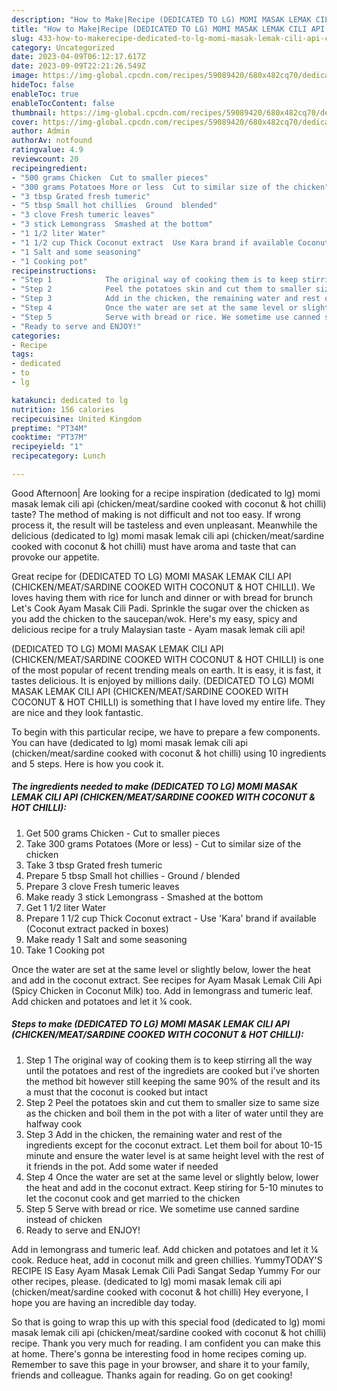 ```yaml
---
description: "How to Make|Recipe (DEDICATED TO LG) MOMI MASAK LEMAK CILI API (CHICKEN/MEAT/SARDINE COOKED WITH COCONUT &amp;amp; HOT CHILLI) {That is Delicious"
title: "How to Make|Recipe (DEDICATED TO LG) MOMI MASAK LEMAK CILI API (CHICKEN/MEAT/SARDINE COOKED WITH COCONUT &amp;amp; HOT CHILLI) {That is Delicious"
slug: 433-how-to-makerecipe-dedicated-to-lg-momi-masak-lemak-cili-api-chicken-meat-sardine-cooked-with-coconut-and-amp-hot-chilli-that-is-delicious
category: Uncategorized
date: 2023-04-09T06:12:17.617Z
date: 2023-09-09T22:21:26.549Z
image: https://img-global.cpcdn.com/recipes/59089420/680x482cq70/dedicated-to-lg-momi-masak-lemak-cili-api-chickenmeatsardine-cooked-with-coconut-hot-chilli-recipe-main-photo.jpg
hideToc: false
enableToc: true
enableTocContent: false
thumbnail: https://img-global.cpcdn.com/recipes/59089420/680x482cq70/dedicated-to-lg-momi-masak-lemak-cili-api-chickenmeatsardine-cooked-with-coconut-hot-chilli-recipe-main-photo.jpg
cover: https://img-global.cpcdn.com/recipes/59089420/680x482cq70/dedicated-to-lg-momi-masak-lemak-cili-api-chickenmeatsardine-cooked-with-coconut-hot-chilli-recipe-main-photo.jpg
author: Admin
authorAv: notfound
ratingvalue: 4.9
reviewcount: 20
recipeingredient:
- "500 grams Chicken  Cut to smaller pieces"
- "300 grams Potatoes More or less  Cut to similar size of the chicken"
- "3 tbsp Grated fresh tumeric"
- "5 tbsp Small hot chillies  Ground  blended"
- "3 clove Fresh tumeric leaves"
- "3 stick Lemongrass  Smashed at the bottom"
- "1 1/2 liter Water"
- "1 1/2 cup Thick Coconut extract  Use Kara brand if available Coconut extract packed in boxes"
- "1 Salt and some seasoning"
- "1 Cooking pot"
recipeinstructions:
- "Step 1            The original way of cooking them is to keep stirring all the way until the potatoes and rest of the ingrediets are cooked but i&#39;ve shorten the method bit however still keeping the same 90% of the result and its a must that the coconut is cooked but intact"
- "Step 2            Peel the potatoes skin and cut them to smaller size to same size as the chicken and boil them in the pot with a liter of water until they are halfway cook"
- "Step 3            Add in the chicken, the remaining water and rest of the ingredients except for the coconut extract. Let them boil for about 10-15 minute and ensure the water level is at same height level with the rest of it friends in the pot. Add some water if needed"
- "Step 4            Once the water are set at the same level or slightly below, lower the heat and add in the coconut extract. Keep stiring for 5-10 minutes to let the coconut cook and get married to the chicken"
- "Step 5            Serve with bread or rice. We sometime use canned sardine instead of chicken"
- "Ready to serve and ENJOY!"
categories:
- Recipe
tags:
- dedicated
- to
- lg

katakunci: dedicated to lg 
nutrition: 156 calories
recipecuisine: United Kingdom
preptime: "PT34M"
cooktime: "PT37M"
recipeyield: "1"
recipecategory: Lunch

---
```



Good Afternoon| Are looking for a recipe inspiration (dedicated to lg) momi masak lemak cili api (chicken/meat/sardine cooked with coconut &amp; hot chilli) taste? The method of making is not difficult and not too easy. If wrong process it, the result will be tasteless and even unpleasant. Meanwhile the delicious (dedicated to lg) momi masak lemak cili api (chicken/meat/sardine cooked with coconut &amp; hot chilli) must have aroma and taste that can provoke our appetite.





Great recipe for (DEDICATED TO LG) MOMI MASAK LEMAK CILI API (CHICKEN/MEAT/SARDINE COOKED WITH COCONUT &amp; HOT CHILLI). We loves having them with rice for lunch and dinner or with bread for brunch Let&#39;s Cook Ayam Masak Cili Padi. Sprinkle the sugar over the chicken as you add the chicken to the saucepan/wok. Here&#39;s my easy, spicy and delicious recipe for a truly Malaysian taste - Ayam masak lemak cili api!

(DEDICATED TO LG) MOMI MASAK LEMAK CILI API (CHICKEN/MEAT/SARDINE COOKED WITH COCONUT &amp; HOT CHILLI) is one of the most popular of recent trending meals on earth. It is easy, it is fast, it tastes delicious. It is enjoyed by millions daily. (DEDICATED TO LG) MOMI MASAK LEMAK CILI API (CHICKEN/MEAT/SARDINE COOKED WITH COCONUT &amp; HOT CHILLI) is something that I have loved my entire life. They are nice and they look fantastic.


To begin with this particular recipe, we have to prepare a few components. You can have (dedicated to lg) momi masak lemak cili api (chicken/meat/sardine cooked with coconut &amp; hot chilli) using 10 ingredients and 5 steps. Here is how you cook it.

<!--inarticleads1-->

##### The ingredients needed to make (DEDICATED TO LG) MOMI MASAK LEMAK CILI API (CHICKEN/MEAT/SARDINE COOKED WITH COCONUT &amp; HOT CHILLI):

1. Get 500 grams Chicken - Cut to smaller pieces
1. Take 300 grams Potatoes (More or less) - Cut to similar size of the chicken
1. Take 3 tbsp Grated fresh tumeric
1. Prepare 5 tbsp Small hot chillies - Ground / blended
1. Prepare 3 clove Fresh tumeric leaves
1. Make ready 3 stick Lemongrass - Smashed at the bottom
1. Get 1 1/2 liter Water
1. Prepare 1 1/2 cup Thick Coconut extract - Use &#39;Kara&#39; brand if available (Coconut extract packed in boxes)
1. Make ready 1 Salt and some seasoning
1. Take 1 Cooking pot


Once the water are set at the same level or slightly below, lower the heat and add in the coconut extract. See recipes for Ayam Masak Lemak Cili Api (Spicy Chicken in Coconut Milk) too. Add in lemongrass and tumeric leaf. Add chicken and potatoes and let it ¼ cook. 

<!--inarticleads2-->

##### Steps to make (DEDICATED TO LG) MOMI MASAK LEMAK CILI API (CHICKEN/MEAT/SARDINE COOKED WITH COCONUT &amp; HOT CHILLI):

1. Step 1            The original way of cooking them is to keep stirring all the way until the potatoes and rest of the ingrediets are cooked but i&#39;ve shorten the method bit however still keeping the same 90% of the result and its a must that the coconut is cooked but intact
1. Step 2            Peel the potatoes skin and cut them to smaller size to same size as the chicken and boil them in the pot with a liter of water until they are halfway cook
1. Step 3            Add in the chicken, the remaining water and rest of the ingredients except for the coconut extract. Let them boil for about 10-15 minute and ensure the water level is at same height level with the rest of it friends in the pot. Add some water if needed
1. Step 4            Once the water are set at the same level or slightly below, lower the heat and add in the coconut extract. Keep stiring for 5-10 minutes to let the coconut cook and get married to the chicken
1. Step 5            Serve with bread or rice. We sometime use canned sardine instead of chicken
1. Ready to serve and ENJOY!

Add in lemongrass and tumeric leaf. Add chicken and potatoes and let it ¼ cook. Reduce heat, add in coconut milk and green chillies. YummyTODAY&#39;S RECIPE IS Easy Ayam Masak Lemak Cili Padi Sangat Sedap Yummy For our other recipes, please. (dedicated to lg) momi masak lemak cili api (chicken/meat/sardine cooked with coconut &amp; hot chilli) Hey everyone, I hope you are having an incredible day today. 

So that is going to wrap this up with this special food (dedicated to lg) momi masak lemak cili api (chicken/meat/sardine cooked with coconut &amp; hot chilli) recipe. Thank you very much for reading. I am confident you can make this at home. There's gonna be interesting food in home recipes coming up. Remember to save this page in your browser, and share it to your family, friends and colleague. Thanks again for reading. Go on get cooking!
